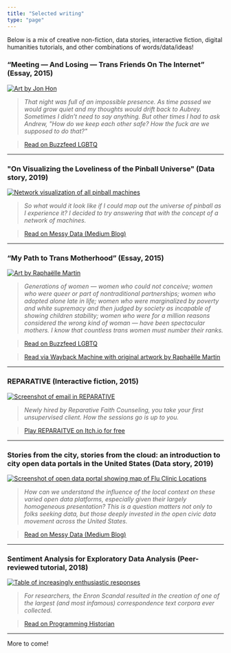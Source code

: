 ```yaml
---
title: "Selected writing"
type: "page"
---
```


Below is a mix of creative non-fiction, data stories, interactive fiction, digital humanities tutorials, and other combinations of words/data/ideas! 

### “Meeting — And Losing — Trans Friends On The Internet” (Essay, 2015)

[![Art by Jon Hon](/meeting_losing_jon_hon.jpeg)](https://www.buzzfeed.com/zoewilkinsons/meeting-and-losing-trans-friends-on-the-internet)

> *That night was full of an impossible presence. As time passed we would grow quiet and my thoughts would drift back to Aubrey. Sometimes I didn’t need to say anything. But other times I had to ask Andrew, "How do we keep each other safe? How the fuck are we supposed to do that?"*

> [Read on Buzzfeed LGBTQ](https://www.buzzfeed.com/zoewilkinsons/meeting-and-losing-trans-friends-on-the-internet)

---

### "On Visualizing the Loveliness of the Pinball Universe" (Data story, 2019)
[![Network visualization of all pinball machines](/pinball_network_view.jpeg)](https://medium.com/messy-data/on-visualizing-the-loveliness-of-the-pinball-universe-ae00f018ff27)

> *So what would it look like if I could map out the universe of pinball as I experience it? I decided to try answering that with the concept of a network of machines.*

> [Read on Messy Data (Medium Blog)](https://medium.com/messy-data/on-visualizing-the-loveliness-of-the-pinball-universe-ae00f018ff27/)

---

### “My Path to Trans Motherhood” (Essay, 2015)
[![Art by Raphaëlle Martin](/motherhood_raphaelle_martin.jpeg)](https://web.archive.org/web/20160405022345/https://www.buzzfeed.com/zoewilkinsons/on-trans-motherhood#.mb1ZyRoNm)

> *Generations of women — women who could not conceive; women who were queer or part of nontraditional partnerships; women who adopted alone late in life; women who were marginalized by poverty and white supremacy and then judged by society as incapable of showing children stability; women who were for a million reasons considered the wrong kind of woman — have been spectacular mothers. I know that countless trans women must number their ranks.*

> [Read on Buzzfeed LGBTQ](https://www.buzzfeed.com/zoewilkinsons/on-trans-motherhood)

> [Read via Wayback Machine with original artwork by Raphaëlle Martin](https://web.archive.org/web/20160405022345/https://www.buzzfeed.com/zoewilkinsons/on-trans-motherhood#.mb1ZyRoNm)

---

### REPARATIVE (Interactive fiction, 2015)

[![Screenshot of email in REPARATIVE](/reparative_screen.jpeg)](https://jamforleelah81.itch.io/reparative)

> *Newly hired by Reparative Faith Counseling, you take your first unsupervised client. How the sessions go is up to you.*

> [Play REPARAITVE on Itch.io for free](https://jamforleelah81.itch.io/reparative)

---

### Stories from the city, stories from the cloud: an introduction to city open data portals in the United States (Data story, 2019)

[![Screenshot of open data portal showing map of Flu Clinic Locations](/city_portal_screen.jpeg)](https://medium.com/messy-data/stories-from-the-city-stories-from-the-cloud-an-introduction-to-city-open-data-portals-in-the-636ab60500bc)

> *How can we understand the influence of the local context on these varied open data platforms, especially given their largely homogeneous presentation? This is a question matters not only to folks seeking data, but those deeply invested in the open civic data movement across the United States.*

> [Read on Messy Data (Medium Blog)](https://medium.com/messy-data/stories-from-the-city-stories-from-the-cloud-an-introduction-to-city-open-data-portals-in-the-636ab60500bc)

---

### Sentiment Analysis for Exploratory Data Analysis (Peer-reviewed tutorial, 2018)

[![Table of increasingly enthusiastic responses](/sentiment_analysis_table.jpeg)](https://programminghistorian.org/en/lessons/sentiment-analysis)

> *For researchers, the Enron Scandal resulted in the creation of one of the largest (and most infamous) correspondence text corpora ever collected.*

> [Read on Programming Historian](https://programminghistorian.org/en/lessons/sentiment-analysis)

---

More to come!